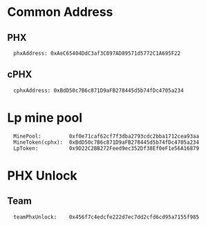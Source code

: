 # Common Address

## PHX
	  phxAddress: 0xAeC65404DdC3af3C897AD89571d5772C1A695F22

## cPHX
	  cphxAddress: 0xBdD50c7B6c871D9aFB278445d5b74fDc4705a234

# Lp mine pool
	  MinePool:         0xf0e71caf62cf7f3dba2793cdc2bba1712cea93aa	
	  MineToken(cphx):  0xBdD50c7B6c871D9aFB278445d5b74fDc4705a234	
	  LpToken:          0x9D22C2BB272Feed9ec352Df38Ef0eF1e56A16879			

# PHX Unlock

## Team
	  teamPhxUnlock: 	0x456f7c4edcfe222d7ec7dd2cfd6cd95a7155f985
	  
	  
	  